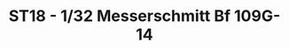 ---
layout: product
title: " ST18 - 1/32 Messerschmitt Bf 109G-14"
price: "TBA" 
desc: "Maketa"
img_path: "/assets/img/HASE 08858.webp"
brand: "Hasegawa"
available: false
special_offer: false
new: false
soon: false
cat: "010000"
subcat: "015700"
subsubcat: "0N/A"
sifra: "HASE 08858"
popular: false
spec: false
---